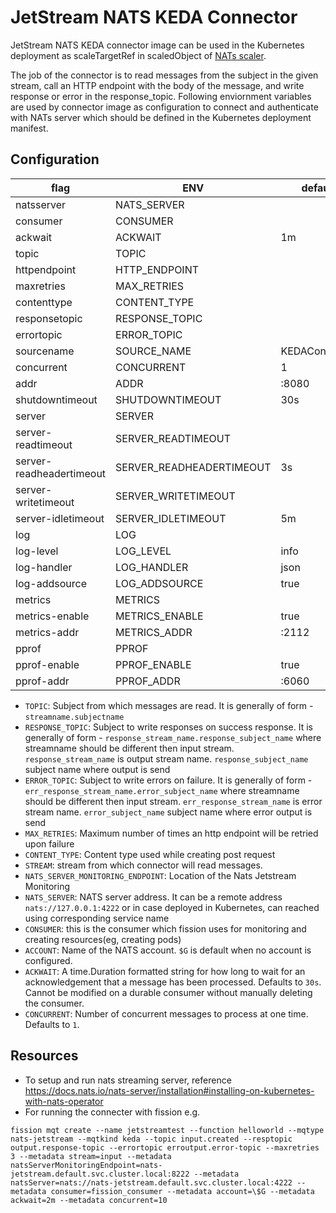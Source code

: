 # JetStream NATS KEDA Connector

JetStream NATS KEDA connector image can be used in the Kubernetes deployment as scaleTargetRef in scaledObject of [NATs scaler](https://keda.sh/docs/2.8/scalers/nats-jetstream/).

The job of the connector is to read messages from the subject in the given stream, call an HTTP endpoint with the body of the message, and write response or error in the response_topic. Following enviornment variables are used by connector image as configuration to connect and authenticate with NATs server which should be defined in the Kubernetes deployment manifest.


## Configuration

[cmd-output]: # (PRINT HELP)

flag                     | ENV                      | default       | required
------------------------ | ------------------------ | ------------- | --------
natsserver               | NATS_SERVER              |               |
consumer                 | CONSUMER                 |               |
ackwait                  | ACKWAIT                  | 1m            |
topic                    | TOPIC                    |               | *
httpendpoint             | HTTP_ENDPOINT            |               | *
maxretries               | MAX_RETRIES              |               | *
contenttype              | CONTENT_TYPE             |               | *
responsetopic            | RESPONSE_TOPIC           |               |
errortopic               | ERROR_TOPIC              |               |
sourcename               | SOURCE_NAME              | KEDAConnector |
concurrent               | CONCURRENT               | 1             |
addr                     | ADDR                     | :8080         |
shutdowntimeout          | SHUTDOWNTIMEOUT          | 30s           |
server                   | SERVER                   |               |
server-readtimeout       | SERVER_READTIMEOUT       |               |
server-readheadertimeout | SERVER_READHEADERTIMEOUT | 3s            |
server-writetimeout      | SERVER_WRITETIMEOUT      |               |
server-idletimeout       | SERVER_IDLETIMEOUT       | 5m            |
log                      | LOG                      |               |
log-level                | LOG_LEVEL                | info          |
log-handler              | LOG_HANDLER              | json          |
log-addsource            | LOG_ADDSOURCE            | true          |
metrics                  | METRICS                  |               |
metrics-enable           | METRICS_ENABLE           | true          |
metrics-addr             | METRICS_ADDR             | :2112         |
pprof                    | PPROF                    |               |
pprof-enable             | PPROF_ENABLE             | true          |
pprof-addr               | PPROF_ADDR               | :6060         |

[cmd-output]: # (END)


- `TOPIC`: Subject from which messages are read. It is generally of form - `streamname.subjectname`
- `RESPONSE_TOPIC`: Subject to write responses on success response.  It is generally of form - `response_stream_name.response_subject_name` where streamname should be different then input stream. `response_stream_name` is output stream name. `response_subject_name` subject name where output is send
- `ERROR_TOPIC`: Subject to write errors on failure.  It is generally of form - `err_response_stream_name.error_subject_name` where streamname should be different then input stream. `err_response_stream_name` is error stream name. `error_subject_name` subject name where error output is send
- `MAX_RETRIES`: Maximum number of times an http endpoint will be retried upon failure
- `CONTENT_TYPE`: Content type used while creating post request
- `STREAM`: stream from which connector will read messages.
- `NATS_SERVER_MONITORING_ENDPOINT`: Location of the Nats Jetstream Monitoring
- `NATS_SERVER`: NATS server address. It can be a remote address `nats://127.0.0.1:4222` or in case deployed in Kubernetes, can reached using corresponding service name
- `CONSUMER`: this is the consumer which fission uses for monitoring and creating resources(eg, creating pods)
- `ACCOUNT`: Name of the NATS account. `$G` is default when no account is configured.
- `ACKWAIT`: A time.Duration formatted string for how long to wait for an acknowledgement that a message has been processed. Defaults to `30s`. Cannot be modified on a durable consumer without manually deleting the consumer.
- `CONCURRENT`: Number of concurrent messages to process at one time. Defaults to `1`.

## Resources

- To setup and run nats streaming server, reference <https://docs.nats.io/nats-server/installation#installing-on-kubernetes-with-nats-operator>
- For running the connecter with fission e.g.

```fission mqt create --name jetstreamtest --function helloworld --mqtype nats-jetstream --mqtkind keda --topic input.created --resptopic output.response-topic --errortopic erroutput.error-topic --maxretries 3 --metadata stream=input --metadata natsServerMonitoringEndpoint=nats-jetstream.default.svc.cluster.local:8222 --metadata natsServer=nats://nats-jetstream.default.svc.cluster.local:4222 --metadata consumer=fission_consumer --metadata account=\$G --metadata ackwait=2m --metadata concurrent=10```
